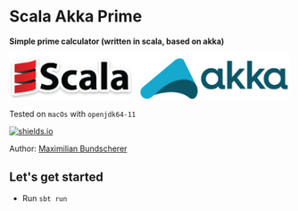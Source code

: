 # Scala Akka Prime

**Simple prime calculator (written in scala, based on akka)**

![](./docImg/logos.png)

Tested on ``macOs`` with ``openjdk64-11``

[![shields.io](http://img.shields.io/badge/license-Apache2-blue.svg)](http://www.apache.org/licenses/LICENSE-2.0.txt)

Author: [Maximilian Bundscherer](https://bundscherer-online.de)

## Let's get started

- Run ``sbt run``
